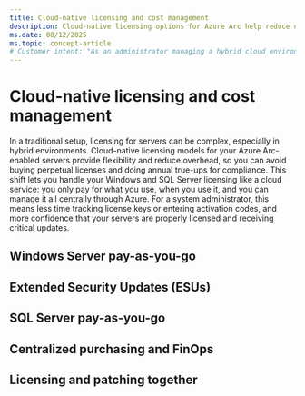 ```yaml
---
title: Cloud-native licensing and cost management
description: Cloud-native licensing options for Azure Arc help reduce overhead of license management and ensure your servers have appropriate, up-to-date coverage.
ms.date: 08/12/2025
ms.topic: concept-article
# Customer intent: "As an administrator managing a hybrid cloud environment, I want to understand licensing and cost management options for Azure Arc, so I can manage my hybrid server licenses and have visibility into costs."
---
```


# Cloud-native licensing and cost management

In a traditional setup, licensing for servers can be complex, especially in hybrid environments. Cloud-native licensing models for your Azure Arc-enabled servers provide flexibility and reduce overhead, so you can avoid buying perpetual licenses and doing annual true-ups for compliance. This shift lets you handle your Windows and SQL Server licensing like a cloud service: you only pay for what you use, when you use it, and you can manage it all centrally through Azure. For a system administrator, this means less time tracking license keys or entering activation codes, and more confidence that your servers are properly licensed and receiving critical updates.

## Windows Server pay-as-you-go

## Extended Security Updates (ESUs)

## SQL Server pay-as-you-go

## Centralized purchasing and FinOps

## Licensing and patching together